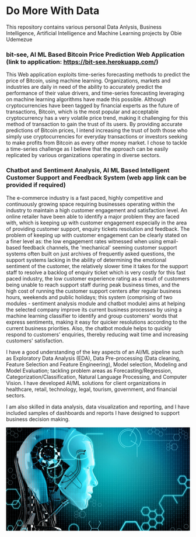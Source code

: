 # Do More With Data
This repository contains various personal Data Anlysis, Business Intelligence, Artificial Intelligence and Machine Learning projects by Obie Udemezue 

### bit-see, AI ML Based Bitcoin Price Prediction Web Application (link to application: https://bit-see.herokuapp.com/)
This Web application exploits time-series forecasting methods to predict the price of Bitcoin, using machine learning. Organizations, markets and industries are daily in need of the ability to accurately predict the performance of their value drivers, and time-series forecasting leveraging on machine learning algorithms have made this possible.
Although cryptocurrencies have been tagged by financial experts as the future of transactions, Bitcoin, which is the most popular and acceptable cryptocurrency has a very volatile price trend, making it challenging for this method of transaction to gain the trust of its users. By providing accurate predictions of Bitcoin prices, I intend increasing the trust of both those who simply use cryptocurrencies for everyday transactions or investors seeking to make profits from Bitcoin as every other money market.
I chose to tackle a time-series challenge as I believe that the approach can be easily replicated by various organizations operating in diverse sectors.

### Chatbot and Sentiment Analysis, AI ML Based Intelligent Customer Support and Feedback System (web app link can be provided if required)
The e-commerce industry is a fast paced, highly competitive and continuously growing space requiring businesses operating within the industry to maintain a high customer engagement and satisfaction level. An online retailer have been able to identify a major problem they are faced with, which is keeping up with customer engagement especially in the area of providing customer support, enquiry tickets resolution and feedback. The problem of keeping up with customer engagement can be clearly stated on a finer level as: the low engagement rates witnessed when using email-based feedback channels, the 'mechanical' seeming customer support systems often built on just archives of frequently asked questions, the support systems lacking in the ability of determining the emotional sentiment of the customer, the relatively slower time it takes for the  support staff to resolve a backlog of enquiry ticket which is very costly for this fast paced industry, the low customer experience rating as a result of customers being unable to reach support staff during peak business times, and the high cost of running the customer support centers after regular business hours, weekends and public holidays; this system (comprising of two modules - sentiment analysis module and chatbot module) aims at  helping the selected company improve its current business processes by using a machine learning classifier to identify and group customers' words that express sentiments, making it easy for quicker resolutions according to the current business priorities. Also, the chatbot module helps to quickly respond to customers' enquiries, thereby reducing wait time and increasing customers' satisfaction.

I have a good understanding of the key aspects of an AI/ML pipeline such as Exploratory Data Analysis (EDA), Data Pre-processing (Data cleaning, Feature Selection and Feature Engineering), Model selection, Modeling and Model Evaluation; tackling problem areas as Forecasting/Regression, Categorization/Classification, Natural Language Processing,  and Computer Vision. I have developed AI/ML solutions for client organizations in healthcare, retail, technology, legal, tourism, government, and financial sectors.

I am also skilled in data analysis, data visualization and reporting, and I have included samples of dashboards and reports I have designed to support business decision making. 

![](images/ai.jpg)
